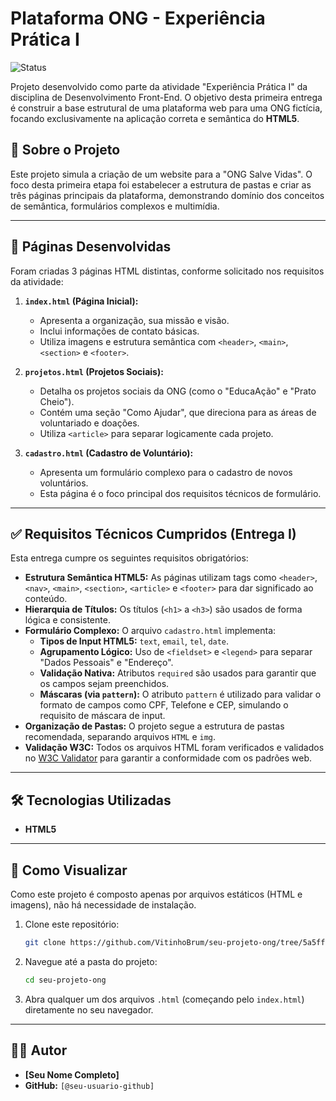 # Plataforma ONG - Experiência Prática I

![Status](https://img.shields.io/badge/Status-Concluído-brightgreen)

Projeto desenvolvido como parte da atividade "Experiência Prática I" da disciplina de Desenvolvimento Front-End. O objetivo desta primeira entrega é construir a base estrutural de uma plataforma web para uma ONG fictícia, focando exclusivamente na aplicação correta e semântica do **HTML5**.

## 🎯 Sobre o Projeto

Este projeto simula a criação de um website para a "ONG Salve Vidas". O foco desta primeira etapa foi estabelecer a estrutura de pastas e criar as três páginas principais da plataforma, demonstrando domínio dos conceitos de semântica, formulários complexos e multimídia.

---

## 📑 Páginas Desenvolvidas

Foram criadas 3 páginas HTML distintas, conforme solicitado nos requisitos da atividade:

1.  **`index.html` (Página Inicial):**
    * Apresenta a organização, sua missão e visão.
    * Inclui informações de contato básicas.
    * Utiliza imagens e estrutura semântica com `<header>`, `<main>`, `<section>` e `<footer>`.

2.  **`projetos.html` (Projetos Sociais):**
    * Detalha os projetos sociais da ONG (como o "EducaAção" e "Prato Cheio").
    * Contém uma seção "Como Ajudar", que direciona para as áreas de voluntariado e doações.
    * Utiliza `<article>` para separar logicamente cada projeto.

3.  **`cadastro.html` (Cadastro de Voluntário):**
    * Apresenta um formulário complexo para o cadastro de novos voluntários.
    * Esta página é o foco principal dos requisitos técnicos de formulário.

---

## ✅ Requisitos Técnicos Cumpridos (Entrega I)

Esta entrega cumpre os seguintes requisitos obrigatórios:

* **Estrutura Semântica HTML5:** As páginas utilizam tags como `<header>`, `<nav>`, `<main>`, `<section>`, `<article>` e `<footer>` para dar significado ao conteúdo.
* **Hierarquia de Títulos:** Os títulos (`<h1>` a `<h3>`) são usados de forma lógica e consistente.
* **Formulário Complexo:** O arquivo `cadastro.html` implementa:
    * **Tipos de Input HTML5:** `text`, `email`, `tel`, `date`.
    * **Agrupamento Lógico:** Uso de `<fieldset>` e `<legend>` para separar "Dados Pessoais" e "Endereço".
    * **Validação Nativa:** Atributos `required` são usados para garantir que os campos sejam preenchidos.
    * **Máscaras (via `pattern`):** O atributo `pattern` é utilizado para validar o formato de campos como CPF, Telefone e CEP, simulando o requisito de máscara de input.
* **Organização de Pastas:** O projeto segue a estrutura de pastas recomendada, separando arquivos `HTML` e `img`.
* **Validação W3C:** Todos os arquivos HTML foram verificados e validados no [W3C Validator](https://validator.w3.org/) para garantir a conformidade com os padrões web.

---

## 🛠️ Tecnologias Utilizadas

* **HTML5**

---

## 🚀 Como Visualizar

Como este projeto é composto apenas por arquivos estáticos (HTML e imagens), não há necessidade de instalação.

1.  Clone este repositório:
    ```bash
    git clone https://github.com/VitinhoBrum/seu-projeto-ong/tree/5a5ff31b3dc0706b6f0aafc15c93532499567d43/seu-projeto-ong
    ```
2.  Navegue até a pasta do projeto:
    ```bash
    cd seu-projeto-ong
    ```
3.  Abra qualquer um dos arquivos `.html` (começando pelo `index.html`) diretamente no seu navegador.

---

## 👨‍💻 Autor

* **[Seu Nome Completo]**
* **GitHub:** `[@seu-usuario-github]`

